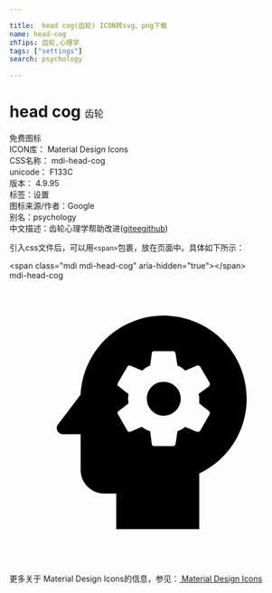 ```yaml
---

title:  head cog(齿轮) ICON转svg、png下载
name: head-cog
zhTips: 齿轮,心理学
tags: ["settings"]
search: psychology

---
```


# head cog  <small style="font-size: 60%;font-weight: 100">齿轮</small>


<div class="detail-page">
<p>
<span><span class="badge-success badge">免费图标</span> </span>
<br/>
<span>
ICON库：
<span class="badge-secondary badge">Material Design Icons</span> 
</span>
<br/>
<span>
CSS名称：
<span class="badge-secondary badge">mdi-head-cog</span> 
</span>
<br/>
<span>
unicode：
<span class="badge-secondary badge">F133C</span> 
<copy-btn content='F133C' btn-title=""></copy-btn>
<copy-btn :content='String.fromCodePoint(parseInt("F133C", 16))' btn-title="复制U"></copy-btn>
</span>
<br/>
<span>
版本：
<span class="badge-secondary badge">4.9.95</span> 
</span><br/><span>标签：<span class="badge-light badge"><router-link to="/tags/settings.html">设置</router-link></span></span>
<br/>
<span>图标来源/作者：<span class="badge-light badge">Google</span></span> 
<br/>
<span>别名：<span class="badge-light badge">psychology</span></span><br/><span class="zh-detail">中文描述：<span class="badge-primary badge">齿轮</span><span class="badge-primary badge">心理学</span><span class="help-link"><span>帮助改进</span>(<a href="https://gitee.com/liuwave/icon-helper/edit/master/json/material/head-cog.json" target="_blank" rel="noopener noreferrer">gitee</a><a href="https://github.com/liuwave/icon-helper/edit/master/json/material/head-cog.json" target="_blank" rel="noopener noreferrer">github</a></span>)</span><br/>
</p>
</div>
<div class="alert alert-dark">
  <i class="mdi mdi-head-cog mdi-48px"></i>
  <i class="mdi mdi-head-cog mdi-36px"></i>
  <i class="mdi mdi-head-cog mdi-24px"></i>
  <i class="mdi mdi-head-cog mdi-18px"></i>
</div>
<div>
  <p>引入css文件后，可以用<code>&lt;span&gt;</code>包裹，放在页面中。具体如下所示：    
  </p>
  <div class="alert alert-primary" style="font-size: 14px">
    &lt;span class="mdi mdi-head-cog" aria-hidden="true"&gt;&lt;/span&gt;
    <copy-btn content='<span class="mdi mdi-head-cog" aria-hidden="true"></span>'></copy-btn>
  </div>
  <div class="alert alert-secondary">
    <i class="mdi mdi-head-cog"
    style="font-size: 24px"
    aria-hidden="true"></i> mdi-head-cog
    <copy-btn content="mdi-head-cog" btn-title="复制图标名称"></copy-btn>
  </div>
</div>
<div id="svg" class="svg-wrap">
<svg xmlns="http://www.w3.org/2000/svg" viewBox="0 0 24 24"><path d="M13 8.58C13.78 8.58 14.44 9.19 14.44 10S13.78 11.44 13 11.44 11.58 10.78 11.58 10 12.19 8.58 13 8.58M13 3C16.88 3 20 6.14 20 10C20 12.8 18.37 15.19 16 16.31V21H9V18H8C6.89 18 6 17.11 6 16V13H4.5C4.08 13 3.84 12.5 4.08 12.19L6 9.66C6.19 5.95 9.23 3 13 3M16 10C16 9.84 16 9.75 15.94 9.61L16.83 8.95C16.88 8.91 16.92 8.77 16.88 8.67L16.08 7.31C16.03 7.22 15.89 7.17 15.8 7.22L14.81 7.64C14.63 7.45 14.39 7.31 14.16 7.22L14 6.19C13.97 6.05 13.92 6 13.78 6H12.19C12.09 6 12 6.05 12 6.19L11.86 7.22C11.63 7.31 11.39 7.45 11.2 7.64L10.17 7.22C10.08 7.17 10 7.22 9.94 7.31L9.14 8.67C9.09 8.81 9.09 8.91 9.19 8.95L10.03 9.61C10.03 9.75 10 9.89 10 10C10 10.13 10.03 10.27 10.03 10.41L9.19 11.06C9.09 11.11 9.09 11.2 9.14 11.3L9.94 12.7C10 12.8 10.08 12.8 10.17 12.8L11.16 12.37C11.39 12.56 11.58 12.66 11.86 12.75L12 13.83C12 13.92 12.09 14 12.19 14H13.78C13.92 14 13.97 13.92 14 13.83L14.16 12.75C14.39 12.66 14.63 12.56 14.81 12.38L15.8 12.8C15.89 12.8 16.03 12.8 16.08 12.7L16.88 11.3C16.92 11.2 16.88 11.11 16.83 11.06L16 10.41V10Z" /></svg>
</div>
<detail full-name='mdi-head-cog'></detail>
    
<div><p>更多关于 Material Design Icons的信息，参见：<a target="_blank" href="https://iconhelper.cn/material.html"> Material Design Icons</a>
</p></div>
